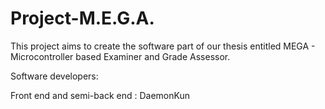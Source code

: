 # Project-M.E.G.A.

This project aims to create the software part of our thesis entitled MEGA - Microcontroller based Examiner and Grade Assessor.

Software developers:

Front end and semi-back end : DaemonKun
